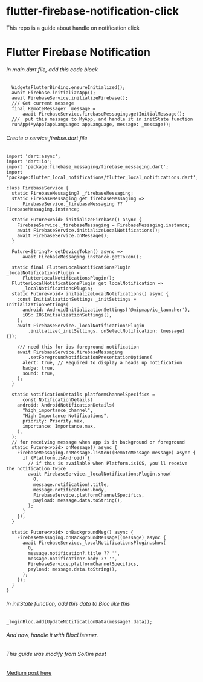# flutter-firebase-notification-click
This repo is a guide about handle on notification click 
# Flutter Firebase Notification


###### In main.dart file, add this code block  

```
  WidgetsFlutterBinding.ensureInitialized();
  await Firebase.initializeApp();
  await FirebaseService.initializeFirebase();
  /// Get current message
  final RemoteMessage? _message =
      await FirebaseService.firebaseMessaging.getInitialMessage();
  ///  put this message to MyApp, and handle it in initState function
  runApp(MyApp(appLanguage: appLanguage, message: _message));
```
###### Create a service firebse.dart file
```
import 'dart:async';
import 'dart:io';
import 'package:firebase_messaging/firebase_messaging.dart';
import 'package:flutter_local_notifications/flutter_local_notifications.dart';

class FirebaseService {
  static FirebaseMessaging? _firebaseMessaging;
  static FirebaseMessaging get firebaseMessaging =>
      FirebaseService._firebaseMessaging ?? FirebaseMessaging.instance;

  static Future<void> initializeFirebase() async {
    FirebaseService._firebaseMessaging = FirebaseMessaging.instance;
    await FirebaseService.initializeLocalNotifications();
    await FirebaseService.onMessage();
  }

  Future<String?> getDeviceToken() async =>
      await FirebaseMessaging.instance.getToken();

  static final FlutterLocalNotificationsPlugin _localNotificationsPlugin =
      FlutterLocalNotificationsPlugin();
  FlutterLocalNotificationsPlugin get localNotification =>
      _localNotificationsPlugin;
  static Future<void> initializeLocalNotifications() async {
    const InitializationSettings _initSettings = InitializationSettings(
      android: AndroidInitializationSettings('@mipmap/ic_launcher'),
      iOS: IOSInitializationSettings(),
    );
    await FirebaseService._localNotificationsPlugin
        .initialize(_initSettings, onSelectNotification: (message) {});

    /// need this for ios foreground notification
    await FirebaseService.firebaseMessaging
        .setForegroundNotificationPresentationOptions(
      alert: true, // Required to display a heads up notification
      badge: true,
      sound: true,
    );
  }

  static NotificationDetails platformChannelSpecifics =
      const NotificationDetails(
    android: AndroidNotificationDetails(
      "high_importance_channel",
      "High Importance Notifications",
      priority: Priority.max,
      importance: Importance.max,
    ),
  );
  // for receiving message when app is in background or foreground
  static Future<void> onMessage() async {
    FirebaseMessaging.onMessage.listen((RemoteMessage message) async {
      if (Platform.isAndroid) {
        // if this is available when Platform.isIOS, you'll receive the notification twice
        await FirebaseService._localNotificationsPlugin.show(
          0,
          message.notification!.title,
          message.notification!.body,
          FirebaseService.platformChannelSpecifics,
          payload: message.data.toString(),
        );
      }
    });
  }

  static Future<void> onBackgroundMsg() async {
    FirebaseMessaging.onBackgroundMessage((message) async {
      await FirebaseService._localNotificationsPlugin.show(
        0,
        message.notification?.title ?? '',
        message.notification?.body ?? '',
        FirebaseService.platformChannelSpecifics,
        payload: message.data.toString(),
      );
    });
  }
}

```

###### In initState function, add this data to Bloc like this
``_loginBloc.add(UpdateNotificationData(message?.data));``
###### And now, handle it with BlocListener.
###### This guide was modify from SoKim post
[Medium post here]("https://medium.com/firebase-developers/flutter-fcm-how-to-navigate-to-a-particular-screen-after-tapping-on-push-notification-8cb5d5111ee6")